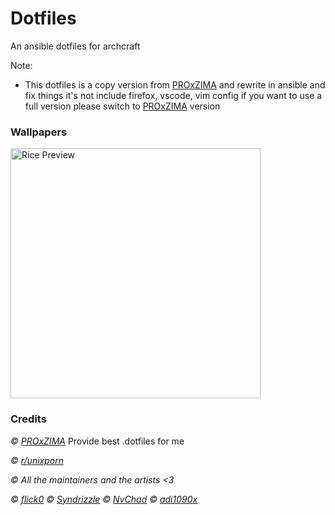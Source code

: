 # Dotfiles

An ansible dotfiles for archcraft

Note:

- This dotfiles is a copy version from [PROxZIMA](https://github.com/PROxZIMA/.dotfiles) and rewrite in ansible and fix things it's not include firefox, vscode, vim config if you want to use a full version please switch to [PROxZIMA](https://github.com/PROxZIMA/.dotfiles) version

### Wallpapers
[<img src="https://github.com/PROxZIMA/.dotfiles/raw/master/assets/rice.jpg" alt="Rice Preview" width="400px"/>](https://github.com/PROxZIMA/.dotfiles/blob/master/assets/rice.mp4)

<summary><h3>Credits</h3></summary>

_© [PROxZIMA](https://github.com/PROxZIMA/.dotfiles)_ Provide best .dotfiles for me

_© [r/unixporn](https://www.reddit.com/r/unixporn)_

_© All the maintainers and the artists <3_

_© [flick0](https://github.com/flick0/dotfiles/tree/aurora) © [Syndrizzle](https://github.com/syndrizzle/hotfiles/tree/bspwm) © [NvChad](https://github.com/NvChad) © [adi1090x](https://github.com/adi1090x)_

</details>
